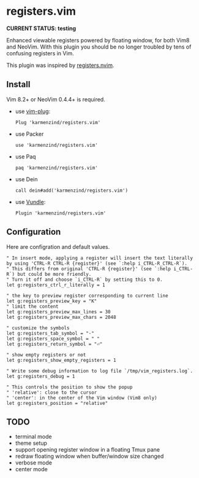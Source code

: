 # registers.vim

**CURRENT STATUS: testing**

Enhanced viewable registers powered by floating window, for both Vim8 and NeoVim. With this plugin you should be no longer troubled by tens of confusing registers in Vim.

This plugin was inspired by [registers.nvim](https://github.com/tversteeg/registers.nvim).

## Install

Vim 8.2+ or NeoVim 0.4.4+ is required.

- use [vim-plug](https://github.com/junegunn/vim-plug):
    ```vim
    Plug 'karmenzind/registers.vim'
    ```
- use Packer
    ```vim
    use 'karmenzind/registers.vim'
    ```
- use Paq
    ```vim
    paq 'karmenzind/registers.vim'
    ```
- use Dein
    ```vim
    call dein#add('karmenzind/registers.vim')
    ```
- use [Vundle](https://github.com/VundleVim/Vundle.vim):
    ```vim
    Plugin 'karmenzind/registers.vim'
    ```

## Configuration

Here are configration and default values.

```vim
" In insert mode, applying a register will insert the text literally by using 'CTRL-R CTRL-R {register}' (see `:help i_CTRL-R_CTRL-R`).
" This differs from original 'CTRL-R {register}' (see `:help i_CTRL-R`) but could be more friendly.
" Turn it off and choose `i_CTRL-R` by setting this to 0.
let g:registers_ctrl_r_literally = 1

" the key to preview register corresponding to current line
let g:registers_preview_key = "K"
" limit the content
let g:registers_preview_max_lines = 30
let g:registers_preview_max_chars = 2048

" customize the symbols
let g:registers_tab_symbol = "·"
let g:registers_space_symbol = " "
let g:registers_return_symbol = "⏎"

" show empty registers or not
let g:registers_show_empty_registers = 1

" Write some debug information to log file `/tmp/vim_registers.log`.
let g:registers_debug = 1

" This controls the position to show the popup
" 'relative': close to the cursor
" 'center': in the center of the Vim window (Vim8 only)
let g:registers_position = "relative"
```

## TODO

- terminal mode
- theme setup
- support opening register window in a floating Tmux pane
- redraw floating window when buffer/window size changed
- verbose mode
- center mode
